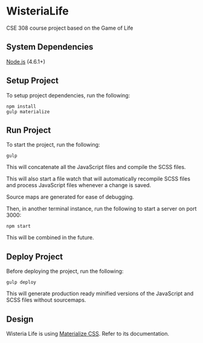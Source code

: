 # WisteriaLife
CSE 308 course project based on the Game of Life

## System Dependencies
[Node.js](https://nodejs.org/en/) (4.6.1+)

## Setup Project
To setup project dependencies, run the following:

```
npm install
gulp materialize
```

## Run Project
To start the project, run the following:

```
gulp
```

This will concatenate all the JavaScript files and compile the SCSS files.

This will also start a file watch that will automatically recompile SCSS files and
process JavaScript files whenever a change is saved.

Source maps are generated for ease of debugging.

Then, in another terminal instance, run the following to start a server on port 3000:

```
npm start
```

This will be combined in the future.

## Deploy Project
Before deploying the project, run the following:

```
gulp deploy
```

This will generate production ready minified versions of the JavaScript and SCSS files without sourcemaps.

## Design
Wisteria Life is using [Materialize CSS](http://materializecss.com/getting-started.html). Refer to its documentation.
